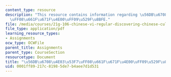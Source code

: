 ```yaml
---
content_type: resource
description: "This resource contains information regarding \u56DB\u6708\u4E03\u53F7\
  \uFF08\u661F\u671F\u4E00\uFF09\u529F\u8BFE."
file: /media/courses/21g-106-chinese-vi-regular-discovering-chinese-cultures-and-societies-spring-2003/0001ff89217c81985de7b4aee7d1d531_MIT21G_106S03_1.pdf
file_type: application/pdf
learning_resource_types:
- Assignments
ocw_type: OCWFile
parent_title: Assignments
parent_type: CourseSection
resourcetype: Document
title: "\u56DB\u6708\u4E03\u53F7\uFF08\u661F\u671F\u4E00\uFF09\u529F\u8BFE"
uid: 0001ff89-217c-8198-5de7-b4aee7d1d531
---
```

